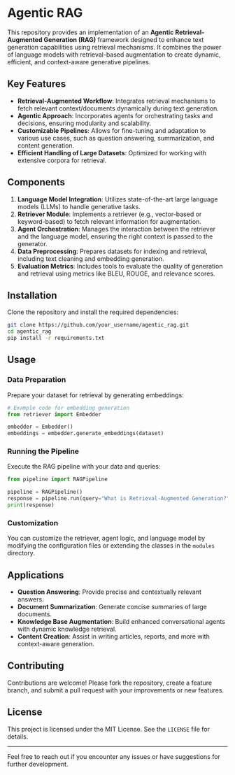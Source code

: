 # Agentic RAG

This repository provides an implementation of an **Agentic Retrieval-Augmented Generation (RAG)** framework designed to enhance text generation capabilities using retrieval mechanisms. It combines the power of language models with retrieval-based augmentation to create dynamic, efficient, and context-aware generative pipelines.

## Key Features

- **Retrieval-Augmented Workflow**: Integrates retrieval mechanisms to fetch relevant context/documents dynamically during text generation.
- **Agentic Approach**: Incorporates agents for orchestrating tasks and decisions, ensuring modularity and scalability.
- **Customizable Pipelines**: Allows for fine-tuning and adaptation to various use cases, such as question answering, summarization, and content generation.
- **Efficient Handling of Large Datasets**: Optimized for working with extensive corpora for retrieval.

## Components

1. **Language Model Integration**: Utilizes state-of-the-art large language models (LLMs) to handle generative tasks.
2. **Retriever Module**: Implements a retriever (e.g., vector-based or keyword-based) to fetch relevant information for augmentation.
3. **Agent Orchestration**: Manages the interaction between the retriever and the language model, ensuring the right context is passed to the generator.
4. **Data Preprocessing**: Prepares datasets for indexing and retrieval, including text cleaning and embedding generation.
5. **Evaluation Metrics**: Includes tools to evaluate the quality of generation and retrieval using metrics like BLEU, ROUGE, and relevance scores.

## Installation

Clone the repository and install the required dependencies:

```bash
git clone https://github.com/your_username/agentic_rag.git
cd agentic_rag
pip install -r requirements.txt
```

## Usage

### Data Preparation

Prepare your dataset for retrieval by generating embeddings:

```python
# Example code for embedding generation
from retriever import Embedder

embedder = Embedder()
embeddings = embedder.generate_embeddings(dataset)
```

### Running the Pipeline

Execute the RAG pipeline with your data and queries:

```python
from pipeline import RAGPipeline

pipeline = RAGPipeline()
response = pipeline.run(query="What is Retrieval-Augmented Generation?")
print(response)
```

### Customization

You can customize the retriever, agent logic, and language model by modifying the configuration files or extending the classes in the `modules` directory.

## Applications

- **Question Answering**: Provide precise and contextually relevant answers.
- **Document Summarization**: Generate concise summaries of large documents.
- **Knowledge Base Augmentation**: Build enhanced conversational agents with dynamic knowledge retrieval.
- **Content Creation**: Assist in writing articles, reports, and more with context-aware generation.

## Contributing

Contributions are welcome! Please fork the repository, create a feature branch, and submit a pull request with your improvements or new features.

## License

This project is licensed under the MIT License. See the `LICENSE` file for details.

---

Feel free to reach out if you encounter any issues or have suggestions for further development.


